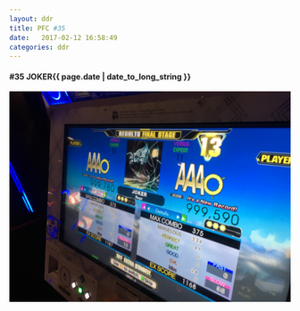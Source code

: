 ```yaml
---
layout: ddr
title: PFC #35
date:   2017-02-12 16:58:49
categories: ddr
---
```

#### **#35** JOKER<span class="pull-right">{{ page.date | date_to_long_string }}</span>
![](/images/pfc/35_JOKER.jpg)
